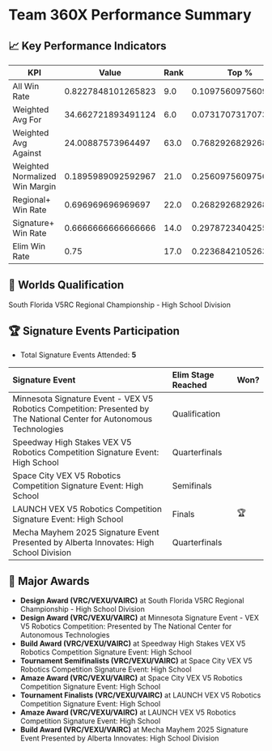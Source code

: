 # Team 360X Performance Summary

## 📈 Key Performance Indicators
| KPI | Value | Rank | Top % |
| --- | ----- | ---- | ----- |
| All Win Rate | 0.8227848101265823 | 9.0 | 0.10975609756097561 |
| Weighted Avg For | 34.662721893491124 | 6.0 | 0.07317073170731707 |
| Weighted Avg Against | 24.00887573964497 | 63.0 | 0.7682926829268293 |
| Weighted Normalized Win Margin | 0.1895989092592967 | 21.0 | 0.25609756097560976 |
| Regional+ Win Rate | 0.696969696969697 | 22.0 | 0.2682926829268293 |
| Signature+ Win Rate | 0.6666666666666666 | 14.0 | 0.2978723404255319 |
| Elim Win Rate | 0.75 | 17.0 | 0.2236842105263158 |


## 🎯 Worlds Qualification
South Florida V5RC Regional Championship - High School Division

## 🏆 Signature Events Participation
- Total Signature Events Attended: **5**

| Signature Event | Elim Stage Reached | Won? |
|:----------------|:-------------------|:----|
| Minnesota Signature Event - VEX V5 Robotics Competition: Presented by The National Center for Autonomous Technologies | Qualification |  |
| Speedway High Stakes VEX V5 Robotics Competition Signature Event: High School | Quarterfinals |  |
| Space City VEX V5 Robotics Competition Signature Event: High School | Semifinals |  |
| LAUNCH VEX V5 Robotics Competition Signature Event: High School | Finals | 🏆 |
| Mecha Mayhem 2025 Signature Event Presented by Alberta Innovates: High School Division | Quarterfinals |  |


## 🥇 Major Awards
- **Design Award (VRC/VEXU/VAIRC)** at South Florida V5RC Regional Championship - High School Division
- **Design Award (VRC/VEXU/VAIRC)** at Minnesota Signature Event - VEX V5 Robotics Competition: Presented by The National Center for Autonomous Technologies
- **Build Award (VRC/VEXU/VAIRC)** at Speedway High Stakes VEX V5 Robotics Competition Signature Event: High School
- **Tournament Semifinalists (VRC/VEXU/VAIRC)** at Space City VEX V5 Robotics Competition Signature Event: High School
- **Amaze Award (VRC/VEXU/VAIRC)** at Space City VEX V5 Robotics Competition Signature Event: High School
- **Tournament Finalists (VRC/VEXU/VAIRC)** at LAUNCH VEX V5 Robotics Competition Signature Event: High School
- **Amaze Award (VRC/VEXU/VAIRC)** at LAUNCH VEX V5 Robotics Competition Signature Event: High School
- **Build Award (VRC/VEXU/VAIRC)** at Mecha Mayhem 2025 Signature Event Presented by Alberta Innovates: High School Division

